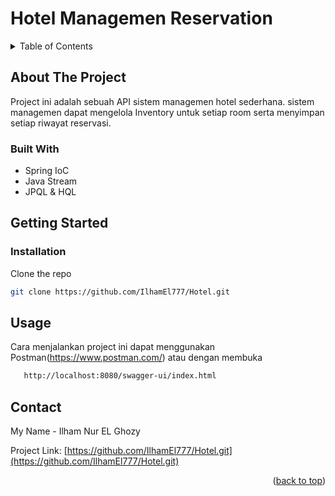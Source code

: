 # Hotel Managemen Reservation

<!-- TABLE OF CONTENTS -->
<details>
  <summary>Table of Contents</summary>
  <ol>
    <li>
      <a href="#about-the-project">About The Project</a>
      <ul>
        <li><a href="#built-with">Built With</a></li>
      </ul>
    </li>
    <li>
      <a href="#getting-started">Getting Started</a>
      <ul>
        <li><a href="#installation">Installation</a></li>
      </ul>
    </li>
    <li><a href="#usage">Usage</a></li>
    <li><a href="#contact">Contact</a></li>
  </ol>
</details>


<!-- ABOUT THE PROJECT -->
## About The Project

Project ini adalah sebuah API sistem managemen hotel sederhana. sistem managemen dapat mengelola Inventory untuk setiap room serta menyimpan setiap riwayat reservasi.

### Built With

* Spring IoC
* Java Stream
* JPQL & HQL

<!-- GETTING STARTED -->
## Getting Started

### Installation

Clone the repo
   ```sh
   git clone https://github.com/IlhamEl777/Hotel.git
   ```
   

<!-- USAGE EXAMPLES -->
## Usage

Cara menjalankan project ini dapat menggunakan Postman(https://www.postman.com/) atau dengan membuka 

```sh
   http://localhost:8080/swagger-ui/index.html
   ```

<!-- CONTACT -->
## Contact

My Name - Ilham Nur EL Ghozy

Project Link: [https://github.com/IlhamEl777/Hotel.git](https://github.com/IlhamEl777/Hotel.git)

<p align="right">(<a href="#top">back to top</a>)</p>
